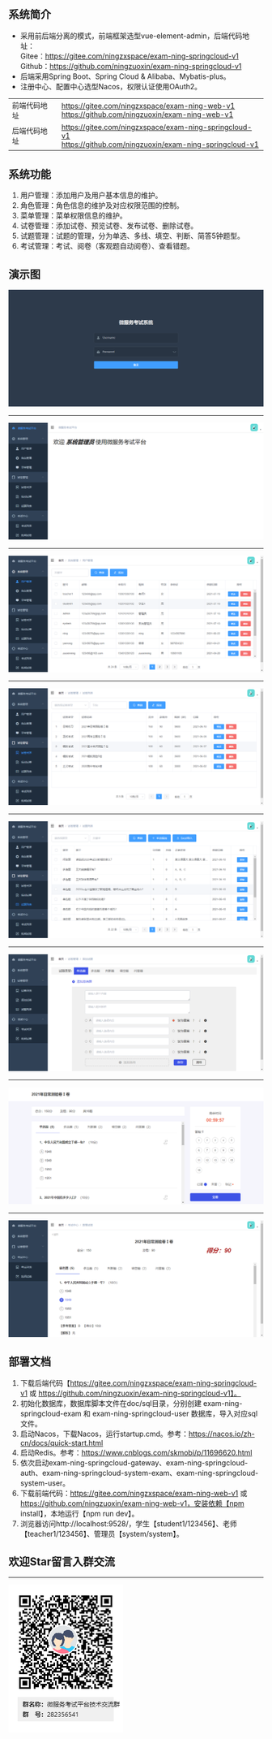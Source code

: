 ## 系统简介
* 采用前后端分离的模式，前端框架选型vue-element-admin，后端代码地址：   
Gitee：https://gitee.com/ningzxspace/exam-ning-springcloud-v1  
Github：https://github.com/ningzuoxin/exam-ning-springcloud-v1
* 后端采用Spring Boot、Spring Cloud & Alibaba、Mybatis-plus。
* 注册中心、配置中心选型Nacos，权限认证使用OAuth2。
<table>
    <tr>
        <td>前端代码地址</td>
        <td>
            <a href="https://gitee.com/ningzxspace/exam-ning-web-v1">https://gitee.com/ningzxspace/exam-ning-web-v1</a><br/>
            <a href="https://github.com/ningzuoxin/exam-ning-web-v1">https://github.com/ningzuoxin/exam-ning-web-v1</a>
        </td>
    </tr>
    <tr>
        <td>后端代码地址</td>
        <td>
            <a href="https://gitee.com/ningzxspace/exam-ning-springcloud-v1">https://gitee.com/ningzxspace/exam-ning-springcloud-v1</a><br/>
            <a href="https://github.com/ningzuoxin/exam-ning-springcloud-v1">https://github.com/ningzuoxin/exam-ning-springcloud-v1</a>
        </td>
    </tr>
</table>

## 系统功能
1. 用户管理：添加用户及用户基本信息的维护。
2. 角色管理：角色信息的维护及对应权限范围的控制。
3. 菜单管理：菜单权限信息的维护。
4. 试卷管理：添加试卷、预览试卷、发布试卷、删除试卷。
5. 试题管理：试题的管理，分为单选、多线、填空、判断、简答5钟题型。
6. 考试管理：考试、阅卷（客观题自动阅卷）、查看错题。

## 演示图
![登录](doc/imgs/01登录.png)
***
![首页](doc/imgs/02首页.png)
***
![用户管理](doc/imgs/03用户管理.png)
***
![试卷列表](doc/imgs/04试卷列表.png)
***
![试题列表](doc/imgs/05试题列表.png)
***
![添加试题](doc/imgs/06添加试题.png)
***
![开始考试](doc/imgs/07开始考试.png)
***
![查看成绩](doc/imgs/08查看成绩.png)

## 部署文档
1. 下载后端代码【https://gitee.com/ningzxspace/exam-ning-springcloud-v1 或 https://github.com/ningzuoxin/exam-ning-springcloud-v1】。
2. 初始化数据库，数据库脚本文件在doc/sql目录，分别创建 exam-ning-springcloud-exam 和 exam-ning-springcloud-user 数据库，导入对应sql文件。 
3. 启动Nacos，下载Nacos，运行startup.cmd。参考：https://nacos.io/zh-cn/docs/quick-start.html
4. 启动Redis。参考：https://www.cnblogs.com/skmobi/p/11696620.html
5. 依次启动exam-ning-springcloud-gateway、exam-ning-springcloud-auth、exam-ning-springcloud-system-exam、exam-ning-springcloud-system-user。
6. 下载前端代码：https://gitee.com/ningzxspace/exam-ning-web-v1 或 https://github.com/ningzuoxin/exam-ning-web-v1，安装依赖【npm install】，本地运行【npm run dev】。
7. 浏览器访问http://localhost:9528/，学生【student1/123456】、老师【teacher1/123456】、管理员【system/system】。

## 欢迎Star留言入群交流
***
![技术交流](doc/imgs/09技术交流.png)
